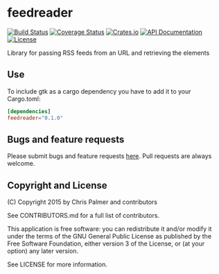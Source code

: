# feedreader

[![Build Status](https://img.shields.io/travis/red-oxide/feedreader.svg?style=flat-square)](https://travis-ci.org/red-oxide/feedreader)
[![Coverage Status](https://img.shields.io/coveralls/red-oxide/feedreader.svg?style=flat-square)](https://coveralls.io/github/red-oxide/feedreader?branch=master)
[![Crates.io](https://img.shields.io/crates/v/feedreader.svg?style=flat-square)](https://crates.io/crates/feedreader)
[![API Documentation](https://img.shields.io/badge/doc-rustdoc-b7410e.svg?style=flat-square)](http://red-oxide.github.io/feedreader)
[![License](https://img.shields.io/crates/l/feedreader.svg?style=flat-square)](https://github.com/red-oxide/feedreader/blob/master/LICENSE)

Library for passing RSS feeds from an URL and retrieving the elements

## Use

To include gtk as a cargo dependency you have to add it to your Cargo.toml:
```Toml
[dependencies]
feedreader="0.1.0"
```

## Bugs and feature requests

Please submit bugs and feature requests [here](http://github.com/red-oxide/feedreader/issues). Pull requests are always welcome.

## Copyright and License
(C) Copyright 2015 by Chris Palmer and contributors

See CONTRIBUTORS.md for a full list of contributors.

This application is free software: you can redistribute it and/or modify
it under the terms of the GNU General Public License as published by
the Free Software Foundation, either version 3 of the License, or
(at your option) any later version.

See LICENSE for more information.

